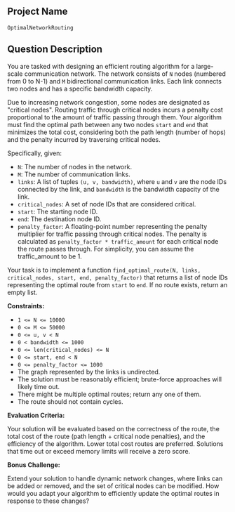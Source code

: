 ## Project Name

`OptimalNetworkRouting`

## Question Description

You are tasked with designing an efficient routing algorithm for a large-scale communication network. The network consists of `N` nodes (numbered from 0 to N-1) and `M` bidirectional communication links. Each link connects two nodes and has a specific bandwidth capacity.

Due to increasing network congestion, some nodes are designated as "critical nodes". Routing traffic through critical nodes incurs a penalty cost proportional to the amount of traffic passing through them. Your algorithm must find the optimal path between any two nodes `start` and `end` that minimizes the total cost, considering both the path length (number of hops) and the penalty incurred by traversing critical nodes.

Specifically, given:

*   `N`: The number of nodes in the network.
*   `M`: The number of communication links.
*   `links`: A list of tuples `(u, v, bandwidth)`, where `u` and `v` are the node IDs connected by the link, and `bandwidth` is the bandwidth capacity of the link.
*   `critical_nodes`: A set of node IDs that are considered critical.
*   `start`: The starting node ID.
*   `end`: The destination node ID.
*   `penalty_factor`: A floating-point number representing the penalty multiplier for traffic passing through critical nodes.  The penalty is calculated as `penalty_factor * traffic_amount` for each critical node the route passes through. For simplicity, you can assume the traffic_amount to be 1.

Your task is to implement a function `find_optimal_route(N, links, critical_nodes, start, end, penalty_factor)` that returns a list of node IDs representing the optimal route from `start` to `end`. If no route exists, return an empty list.

**Constraints:**

*   `1 <= N <= 10000`
*   `0 <= M <= 50000`
*   `0 <= u, v < N`
*   `0 < bandwidth <= 1000`
*   `0 <= len(critical_nodes) <= N`
*   `0 <= start, end < N`
*   `0 <= penalty_factor <= 1000`
*   The graph represented by the links is undirected.
*   The solution must be reasonably efficient; brute-force approaches will likely time out.
*   There might be multiple optimal routes; return any one of them.
*   The route should not contain cycles.

**Evaluation Criteria:**

Your solution will be evaluated based on the correctness of the route, the total cost of the route (path length + critical node penalties), and the efficiency of the algorithm. Lower total cost routes are preferred.  Solutions that time out or exceed memory limits will receive a zero score.

**Bonus Challenge:**

Extend your solution to handle dynamic network changes, where links can be added or removed, and the set of critical nodes can be modified.  How would you adapt your algorithm to efficiently update the optimal routes in response to these changes?
